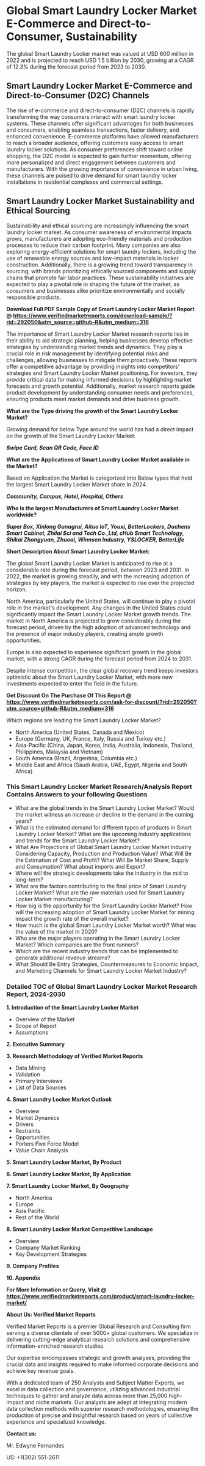 <h1>Global Smart Laundry Locker Market E-Commerce and Direct-to-Consumer, Sustainability</h1><p class=""><p>The global Smart Laundry Locker market was valued at USD 600 million in 2022 and is projected to reach USD 1.5 billion by 2030, growing at a CAGR of 12.3% during the forecast period from 2023 to 2030.</p><h2>Smart Laundry Locker Market E-Commerce and Direct-to-Consumer (D2C) Channels</h2><p>The rise of e-commerce and direct-to-consumer (D2C) channels is rapidly transforming the way consumers interact with smart laundry locker systems. These channels offer significant advantages for both businesses and consumers, enabling seamless transactions, faster delivery, and enhanced convenience. E-commerce platforms have allowed manufacturers to reach a broader audience, offering customers easy access to smart laundry locker solutions. As consumer preferences shift toward online shopping, the D2C model is expected to gain further momentum, offering more personalized and direct engagement between customers and manufacturers. With the growing importance of convenience in urban living, these channels are poised to drive demand for smart laundry locker installations in residential complexes and commercial settings.<h2>Smart Laundry Locker Market Sustainability and Ethical Sourcing</h2><p>Sustainability and ethical sourcing are increasingly influencing the smart laundry locker market. As consumer awareness of environmental impacts grows, manufacturers are adopting eco-friendly materials and production processes to reduce their carbon footprint. Many companies are also exploring energy-efficient solutions for smart laundry lockers, including the use of renewable energy sources and low-impact materials in locker construction. Additionally, there is a growing trend toward transparency in sourcing, with brands prioritizing ethically sourced components and supply chains that promote fair labor practices. These sustainability initiatives are expected to play a pivotal role in shaping the future of the market, as consumers and businesses alike prioritize environmentally and socially responsible products.</p></p><p class=""><strong>Download Full PDF Sample Copy of Smart Laundry Locker Market Report @ <a href="https://www.verifiedmarketreports.com/download-sample/?rid=292050&utm_source=github-R&utm_medium=316" target="_blank">https://www.verifiedmarketreports.com/download-sample/?rid=292050&utm_source=github-R&utm_medium=316</a></strong></p><p>The importance of&nbsp;Smart Laundry Locker Market research reports lies in their ability to aid strategic planning, helping businesses develop effective strategies by understanding market trends and dynamics. They play a crucial role in risk management by identifying potential risks and challenges, allowing businesses to mitigate them proactively. These reports offer a competitive advantage by providing insights into competitors' strategies and Smart Laundry Locker Market positioning. For investors, they provide critical data for making informed decisions by highlighting market forecasts and growth potential. Additionally, market research reports guide product development by understanding consumer needs and preferences, ensuring products meet market demands and drive business growth.</p><p><strong>What are the&nbsp;Type driving the growth of the Smart Laundry Locker Market?</strong></p><p id="" class="">Growing demand for below Type around the world has had a direct impact on the growth of the Smart Laundry Locker Market:</p><p class=""><em><strong>Swipe Card, Scan QR Code, Face ID</strong></em></p><p class=""><strong>What are the&nbsp;Applications&nbsp;of Smart Laundry Locker Market available in the Market?</strong></p><p id="" class="">Based on Application the Market is categorized into Below types that held the largest Smart Laundry Locker Market share In 2024.</p><p class=""><em><strong>Community, Campus, Hotel, Hospital, Others</strong></em></p><p class=""><strong>Who is the largest Manufacturers of Smart Laundry Locker Market worldwide?</strong></p><p><em><strong>Super Box, Xinlong Gunagrui, Aituo IoT, Youxi, BetterLockers, Duchens Smart Cabinet, Zhilai Sci and Tech Co.,Ltd, cHub Smart Technology, Shikai Zhongyuan, Zhuoai, Winnsen Industry, YSLOCKER, BetterLife</strong></em></p><p id="" class=""><strong>Short Description About Smart Laundry Locker Market:</strong></p><p>The global Smart Laundry Locker Market is anticipated to rise at a considerable rate during the forecast period, between 2023 and 2031. In 2022, the market is growing steadily, and with the increasing adoption of strategies by key players, the market is expected to rise over the projected horizon.</p><p>North America, particularly the United States, will continue to play a pivotal role in the market's development. Any changes in the United States could significantly impact the Smart Laundry Locker Market growth trends. The market in North America is projected to grow considerably during the forecast period, driven by the high adoption of advanced technology and the presence of major industry players, creating ample growth opportunities.</p><p>Europe is also expected to experience significant growth in the global market, with a strong CAGR during the forecast period from 2024 to 2031.</p><p>Despite intense competition, the clear global recovery trend keeps investors optimistic about the Smart Laundry Locker Market, with more new investments expected to enter the field in the future.</p><p id="" class=""><strong>Get Discount On The Purchase Of This Report @ <a href="https://www.verifiedmarketreports.com/ask-for-discount/?rid=292050?utm_source=github-R&utm_medium=316" target="_blank">https://www.verifiedmarketreports.com/ask-for-discount/?rid=292050?utm_source=github-R&utm_medium=316</a></strong></p><p class="">Which regions are leading the Smart Laundry Locker Market?</p><ul><li>North America (United States, Canada and Mexico)</li><li>Europe (Germany, UK, France, Italy, Russia and Turkey etc.)</li><li>Asia-Pacific (China, Japan, Korea, India, Australia, Indonesia, Thailand, Philippines, Malaysia and Vietnam)</li><li>South America (Brazil, Argentina, Columbia etc.)</li><li>Middle East and Africa (Saudi Arabia, UAE, Egypt, Nigeria and South Africa)</li></ul><h3 id="" class="">This Smart Laundry Locker Market Research/Analysis Report Contains Answers to your following Questions</h3><ul><li>What are the global trends in the Smart Laundry Locker Market? Would the market witness an increase or decline in the demand in the coming years?</li><li>What is the estimated demand for different types of products in Smart Laundry Locker Market? What are the upcoming industry applications and trends for the Smart Laundry Locker Market?</li><li>What Are Projections of Global Smart Laundry Locker Market Industry Considering Capacity, Production and Production Value? What Will Be the Estimation of Cost and Profit? What Will Be Market Share, Supply and Consumption? What about imports and Export?</li><li>Where will the strategic developments take the industry in the mid to long-term?</li><li>What are the factors contributing to the final price of Smart Laundry Locker Market? What are the raw materials used for Smart Laundry Locker Market manufacturing?</li><li>How big is the opportunity for the Smart Laundry Locker Market? How will the increasing adoption of Smart Laundry Locker Market for mining impact the growth rate of the overall market?</li><li>How much is the global Smart Laundry Locker Market worth? What was the value of the market In 2020?</li><li>Who are the major players operating in the Smart Laundry Locker Market? Which companies are the front runners?</li><li>Which are the recent industry trends that can be implemented to generate additional revenue streams?</li><li>What Should Be Entry Strategies, Countermeasures to Economic Impact, and Marketing Channels for Smart Laundry Locker Market Industry?</li></ul><h3 id="" class="">Detailed TOC of Global Smart Laundry Locker Market Research Report, 2024-2030</h3><p id="" class=""><strong>1. Introduction of the Smart Laundry Locker Market</strong></p><ul><li>Overview of the Market</li><li>Scope of Report</li><li>Assumptions</li></ul><p id="" class=""><strong>2. Executive Summary</strong></p><p id="" class=""><strong>3. Research Methodology of Verified Market Reports</strong></p><ul><li>Data Mining</li><li>Validation</li><li>Primary Interviews</li><li>List of Data Sources</li></ul><p id="" class=""><strong>4. Smart Laundry Locker Market Outlook</strong></p><ul><li>Overview</li><li>Market Dynamics</li><li>Drivers</li><li>Restraints</li><li>Opportunities</li><li>Porters Five Force Model</li><li>Value Chain Analysis</li></ul><p id="" class=""><strong>5. Smart Laundry Locker Market, By Product</strong></p><p id="" class=""><strong>6. Smart Laundry Locker Market, By Application</strong></p><p id="" class=""><strong>7. Smart Laundry Locker Market, By Geography</strong></p><ul><li>North America</li><li>Europe</li><li>Asia Pacific</li><li>Rest of the World</li></ul><p id="" class=""><strong>8. Smart Laundry Locker Market Competitive Landscape</strong></p><ul><li>Overview</li><li>Company Market Ranking</li><li>Key Development Strategies</li></ul><p id="" class=""><strong>9. Company Profiles</strong></p><p id="" class=""><strong>10. Appendix</strong></p><p id="" class=""><strong>For More Information or Query, Visit @ <a href="https://www.verifiedmarketreports.com/product/smart-laundry-locker-market/" target="_blank">https://www.verifiedmarketreports.com/product/smart-laundry-locker-market/</a></strong></p><p id="" class=""><strong>About Us: Verified Market Reports</strong></p><p id="" class="">Verified Market Reports is a premier Global Research and Consulting firm serving a diverse clientele of over 5000+ global customers. We specialize in delivering cutting-edge analytical research solutions and comprehensive information-enriched research studies.</p><p id="" class="">Our expertise encompasses strategic and growth analyses, providing the crucial data and insights required to make informed corporate decisions and achieve key revenue goals.</p><p id="" class="">With a dedicated team of 250 Analysts and Subject Matter Experts, we excel in data collection and governance, utilizing advanced industrial techniques to gather and analyze data across more than 25,000 high-impact and niche markets. Our analysts are adept at integrating modern data collection methods with superior research methodologies, ensuring the production of precise and insightful research based on years of collective experience and specialized knowledge.</p><p id="" class=""><strong>Contact us:</strong></p><p id="" class="">Mr. Edwyne Fernandes</p><p id="" class="">US: +1(302) 551-2611</p>